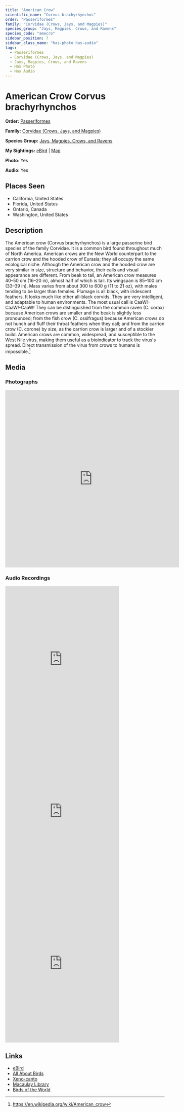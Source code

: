 ```yaml
---
title: "American Crow"
scientific_name: "Corvus brachyrhynchos"
order: "Passeriformes"
family: "Corvidae (Crows, Jays, and Magpies)"
species_group: "Jays, Magpies, Crows, and Ravens"
species_code: "amecro"
sidebar_position: 7
sidebar_class_name: "has-photo has-audio"
tags: 
  - Passeriformes
  - Corvidae (Crows, Jays, and Magpies)
  - Jays, Magpies, Crows, and Ravens
  - Has Photo
  - Has Audio
---
```


# American Crow <span className='sci_name'>Corvus brachyrhynchos</span>

**Order:** [Passeriformes](/tags/passeriformes)

**Family:** [Corvidae (Crows, Jays, and Magpies)](/tags/corvidae-crows-jays-and-magpies)

**Species Group:** [Jays, Magpies, Crows, and Ravens](/tags/jays-magpies-crows-and-ravens)

**My Sightings:** [eBird](https://ebird.org/lifelist?r=world&time=life&spp=amecro) | [Map](/map?species_code=amecro)

**Photo**: Yes 

**Audio**: Yes

## Places Seen

* California, United States
* Florida, United States
* Ontario, Canada
* Washington, United States

## Description
The American crow (Corvus brachyrhynchos) is a large passerine bird species of the family Corvidae. It is a common bird found throughout much of North America. American crows are the New World counterpart to the carrion crow and the hooded crow of Eurasia; they all occupy the same ecological niche. Although the American crow and the hooded crow are very similar in size, structure and behavior, their calls and visual appearance are different.
From beak to tail, an American crow measures 40–50 cm (16–20 in), almost half of which is tail. Its wingspan is 85–100 cm (33–39 in). Mass varies from about 300 to 600 g (11 to 21 oz), with males tending to be larger than females. Plumage is all black, with iridescent feathers. It looks much like other all-black corvids.  They are very intelligent, and adaptable to human environments. The most usual call is CaaW!-CaaW!-CaaW! They can be distinguished from the common raven (C. corax) because American crows are smaller and the beak is slightly less pronounced; from the fish crow (C. ossifragus) because American crows do not hunch and fluff their throat feathers when they call; and from the carrion crow (C. corone) by size, as the carrion crow is larger and of a stockier build.
American crows are common, widespread, and susceptible to the West Nile virus, making them useful as a bioindicator to track the virus's spread. Direct transmission of the virus from crows to humans is impossible.[^1]

[^1]: https://en.wikipedia.org/wiki/American_crow

## Media
### Photographs
<iframe src="https://macaulaylibrary.org/asset/627868551/embed" width="550" height="560" frameborder="0" allowfullscreen></iframe>

### Audio Recordings
<iframe src="https://macaulaylibrary.org/asset/626557692/embed" width="360" height="480" frameborder="0" allowfullscreen></iframe>
<iframe src="https://macaulaylibrary.org/asset/626995498/embed" width="360" height="480" frameborder="0" allowfullscreen></iframe>
<iframe src="https://macaulaylibrary.org/asset/626583053/embed" width="360" height="480" frameborder="0" allowfullscreen></iframe>

## Links
* [eBird](https://ebird.org/species/amecro) 
* [All About Birds](https://www.allaboutbirds.org/guide/amecro) 
* [Xeno-canto](https://www.xeno-canto.org/species/corvus-brachyrhynchos) 
* [Macaulay Library](https://search.macaulaylibrary.org/catalog?taxonCode=amecro&sort=rating_rank_desc)
* [Birds of the World](https://birdsoftheworld.org/bow/species/amecro)
